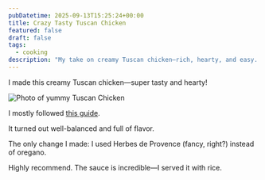 ```yaml
---
pubDatetime: 2025-09-13T15:25:24+00:00
title: Crazy Tasty Tuscan Chicken
featured: false
draft: false
tags:
  - cooking
description: "My take on creamy Tuscan chicken—rich, hearty, and easy. I followed a classic recipe with one twist: Herbes de Provence instead of oregano. The sauce is incredible, especially over rice."
---
```


I made this creamy Tuscan chicken—super tasty and hearty!

![Photo of yummy Tuscan Chicken](@/assets/images/Tuscan_chicken.webp)

I mostly followed [this guide](https://www.delish.com/cooking/recipe-ideas/a19636089/creamy-tuscan-chicken-recipe/).

It turned out well-balanced and full of flavor.

The only change I made: I used Herbes de Provence (fancy, right?) instead of oregano.

Highly recommend. The sauce is incredible—I served it with rice.